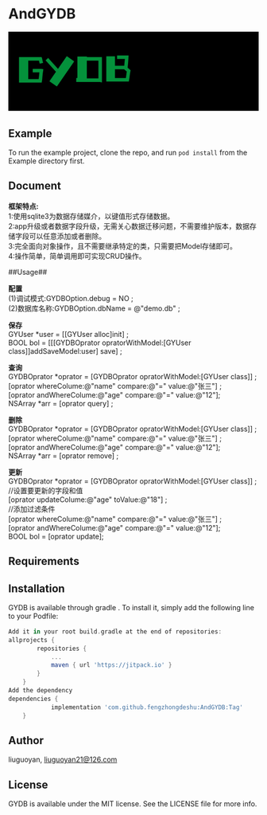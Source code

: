 # AndGYDB

![Image text](https://github.com/fengzhongdeshu/GYDB/blob/master/Image/gydb_03.png)
## Example

To run the example project, clone the repo, and run `pod install` from the Example directory first.

## Document
**框架特点:**  
1:使用sqlite3为数据存储媒介，以键值形式存储数据。  
2:app升级或者数据字段升级，无需关心数据迁移问题，不需要维护版本，数据存储字段可以任意添加或者删除。  
3:完全面向对象操作，且不需要继承特定的类，只需要把Model存储即可。  
4:操作简单，简单调用即可实现CRUD操作。  
 

##Usage##  

**配置**  
(1)调试模式:GYDBOption.debug = NO ;  
(2)数据库名称:GYDBOption.dbName = @"demo.db" ;  

**保存**  
GYUser *user = [[GYUser alloc]init] ;  
BOOL bol = [[[GYDBOprator opratorWithModel:[GYUser class]]addSaveModel:user] save] ;

**查询**    
GYDBOprator *oprator = [GYDBOprator opratorWithModel:[GYUser class]] ;  
[oprator whereColume:@"name" compare:@"=" value:@"张三"] ;  
[oprator andWhereColume:@"age" compare:@"=" value:@"12"];  
NSArray *arr =  [oprator query] ;  

**删除**  
GYDBOprator *oprator = [GYDBOprator opratorWithModel:[GYUser class]] ;  
[oprator whereColume:@"name" compare:@"=" value:@"张三"] ;  
[oprator andWhereColume:@"age" compare:@"=" value:@"12"];  
NSArray *arr =  [oprator remove] ;  

**更新**  
GYDBOprator *oprator = [GYDBOprator opratorWithModel:[GYUser class]] ;  
//设置要更新的字段和值  
[oprator updateColume:@"age" toValue:@"18"] ;  
//添加过滤条件  
[oprator whereColume:@"name" compare:@"=" value:@"张三"] ;  
[oprator andWhereColume:@"age" compare:@"=" value:@"12"];  
BOOL bol =  [oprator update];  


## Requirements

## Installation

GYDB is available through gradle . To install
it, simply add the following line to your Podfile:

```gradle  
Add it in your root build.gradle at the end of repositories:  
allprojects {  
		repositories {  
			...  
			maven { url 'https://jitpack.io' }  
		}  
	}  
Add the dependency  
dependencies {  
	        implementation 'com.github.fengzhongdeshu:AndGYDB:Tag'  
	}  
```

## Author

liuguoyan, liuguoyan21@126.com

## License

GYDB is available under the MIT license. See the LICENSE file for more info.
